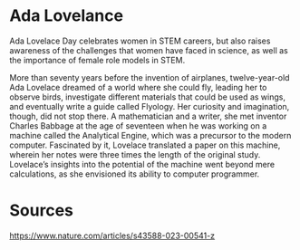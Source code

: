 # Ada Lovelance

Ada Lovelace Day celebrates women in STEM careers, but also raises awareness of the challenges that women have faced in science, as well as the importance of female role models in STEM.

More than seventy years before the invention of airplanes, twelve-year-old Ada Lovelace dreamed of a world where she could fly, leading her to observe birds, investigate different materials that could be used as wings, and eventually write a guide called Flyology. Her curiosity and imagination, though, did not stop there. A mathematician and a writer, she met inventor Charles Babbage at the age of seventeen when he was working on a machine called the Analytical Engine, which was a precursor to the modern computer. Fascinated by it, Lovelace translated a paper on this machine, wherein her notes were three times the length of the original study. Lovelace’s insights into the potential of the machine went beyond mere calculations, as she envisioned its ability to computer programmer. 

# Sources 

https://www.nature.com/articles/s43588-023-00541-z

